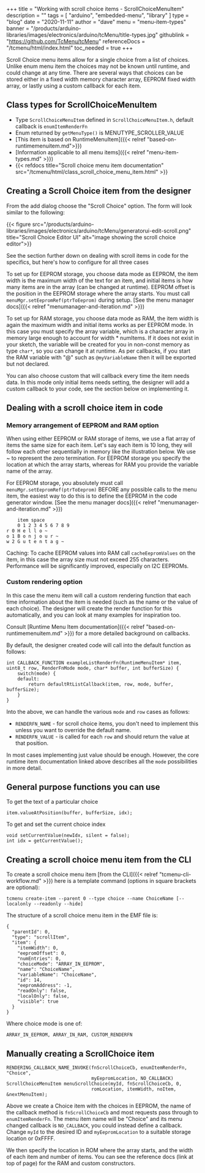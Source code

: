+++
title = "Working with scroll choice items  - ScrollChoiceMenuItem"
description = ""
tags = [ "arduino", "embedded-menu", "library" ]
type = "blog"
date = "2020-11-11"
author =  "dave"
menu = "menu-item-types"
banner = "/products/arduino-libraries/images/electronics/arduino/tcMenu/title-types.jpg"
githublink = "https://github.com/TcMenu/tcMenu"
referenceDocs = "/tcmenu/html/index.html"
toc_needed = true
+++

Scroll Choice menu items allow for a single choice from a list of choices. Unlike enum menu item the choices may not be known until runtime, and could change at any time. There are several ways that choices can be stored either in a fixed width memory character array, EEPROM fixed width array, or lastly using a custom callback for each item.

## Class types for ScrollChoiceMenuItem

* Type `ScrollChoiceMenuItem` defined in `ScrollChoiceMenuItem.h`, default callback is `enumItemRenderFn`
* Enum returned by `getMenuType()` is MENUTYPE_SCROLLER_VALUE
* [This item is based on RuntimeMenuItem]({{< relref "based-on-runtimemenuitem.md">}})
* [Information applicable to all menu items]({{< relref "menu-item-types.md" >}})
* {{< refdocs title="Scroll choice menu item documentation" src="/tcmenu/html/class_scroll_choice_menu_item.html" >}}

## Creating a Scroll Choice item from the designer

From the add dialog choose the "Scroll Choice" option. The form will look similar to the following:

{{< figure src="/products/arduino-libraries/images/electronics/arduino/tcMenu/generatorui-edit-scroll.png" title="Scroll Choice Editor UI" alt="image showing the scroll choice editor">}}

See the section further down on dealing with scroll items in code for the specifics, but here's how to configure for all three cases

To set up for EEPROM storage, you choose data mode as EEPROM, the item width is the maximum width of the text for an item, and initial items is how many items are in the array (can be changed at runtime). EEPROM offset is the position in the EEPROM storage where the array starts. You must call `menuMgr.setEepromRef(ptrToEeprom)` during setup. [See the menu manager docs]({{< relref "menumanager-and-iteration.md" >}})

To set up for RAM storage, you choose data mode as RAM, the item width is again the maximum width and initial items works as per EEPROM mode. In this case you must specify the array variable, which is a character array in memory large enough to account for width * numItems. If it does not exist in your sketch, the variable will be created for you in non-const memory as type `char*`, so you can change it at runtime. As per callbacks, if you start the RAM variable with "@" such as `@myVariableName` then it will be exported but not declared.  

You can also choose custom that will callback every time the item needs data. In this mode only initial items needs setting, the designer will add a custom callback to your code, see the section below on implementing it.

## Dealing with a scroll choice item in code

### Memory arrangement of EEPROM and RAM option

When using either EEPROM or RAM storage of items, we use a flat array of items the same size for each item. Let's say each item is 10 long, they will follow each other sequentially in memory like the illustration below. We use ~ to represent the zero termination. For EEPROM storage you specify the location at which the array starts, whereas for RAM you provide the variable name of the array.

For EEPROM storage, you absolutely must call `menuMgr.setEepromRef(ptrToEeprom)` BEFORE any possible calls to the menu item, the easiest way to do this is to define the EEPROM in the code generator window. [See the menu manager docs]({{< relref "menumanager-and-iteration.md" >}})

        item space    
        0 1 2 3 4 5 6 7 8 9
    r 0 H e l l o ~
    o 1 B o n j o u r ~
    w 2 G u t e n t a g ~ 

Caching: To cache EEPROM values into RAM call `cacheEepromValues` on the item, in this case the array size must not exceed 255 characters. Performance will be significantly improved, especially on I2C EEPROMs.

### Custom rendering option

In this case the menu item will call a custom rendering function that each time information about the item is needed (such as the name or the value of each choice). The designer will create the render function for this automatically, and you can look at many examples for inspiration too.

Consult [Runtime Menu Item documentation]({{< relref "based-on-runtimemenuitem.md" >}}) for a more detailed background on callbacks.

By default, the designer created code will call into the default function as follows:

    int CALLBACK_FUNCTION exampleListRenderFn(RuntimeMenuItem* item, uint8_t row, RenderFnMode mode, char* buffer, int bufferSize) {
        switch(mode) {
        default:
            return defaultRtListCallback(item, row, mode, buffer, bufferSize);
        }
    }

Into the above, we can handle the various `mode` and `row` cases as follows:

* `RENDERFN_NAME` - for scroll choice items, you don't need to implement this unless you want to override the default name.
* `RENDERFN_VALUE` - is called for each `row` and should return the value at that position.

In most cases implementing just value should be enough. However, the core runtime item documentation linked above describes all the `mode` possibilities in more detail. 
  
## General purpose functions you can use

To get the text of a particular choice

    item.valueAtPosition(buffer, bufferSize, idx);

To get and set the current choice index

    void setCurrentValue(newIdx, silent = false);
    int idx = getCurrentValue();

## Creating a scroll choice menu item from the CLI

To create a scroll choice menu item [from the CLI]({{< relref "tcmenu-cli-workflow.md" >}}) here is a template command (options in square brackets are optional):

    tcmenu create-item --parent 0 --type choice --name ChoiceName [--localonly --readonly --hide]

The structure of a scroll choice menu item in the EMF file is:

    {
      "parentId": 0,
      "type": "scrollItem",
      "item": {
        "itemWidth": 0,
        "eepromOffset": 0,
        "numEntries": 0,
        "choiceMode": "ARRAY_IN_EEPROM",
        "name": "ChoiceName",
        "variableName": "ChoiceName",
        "id": 14,
        "eepromAddress": -1,
        "readOnly": false,
        "localOnly": false,
        "visible": true
      }
    }

Where choice mode is one of: 
    
    ARRAY_IN_EEPROM, ARRAY_IN_RAM, CUSTOM_RENDERFN

## Manually creating a ScrollChoice item 

    RENDERING_CALLBACK_NAME_INVOKE(fnScrollChoiceCb, enumItemRenderFn, "Choice", 
                                   myEepromLocation, NO_CALLBACK)
    ScrollChoiceMenuItem menuScrollChoice(myId, fnScrollChoiceCb, 0, 
                                   romLocation, itemWidth, noItem, &nextMenuItem);

Above we create a Choice item with the choices in EEPROM, the name of the callback method is `fnScrollChoiceCb` and most requests pass through to `enumItemRenderFn`. The menu item name will be "Choice" and its menu changed callback is `NO_CALLBACK`, you could instead define a callback. Change `myId` to the desired ID and `myEepromLocation` to a suitable storage location or 0xFFFF.

We then specify the location in ROM where the array starts, and the width of each item and number of items. You can see the reference docs (link at top of page) for the RAM and custom constructors.

